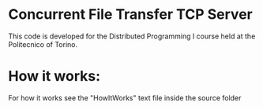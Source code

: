 # Concurrent File Transfer TCP Server
This code is developed for the Distributed Programming I course held at the Politecnico of Torino.

# How it works:
For how it works see the "HowItWorks" text file inside the source folder 
